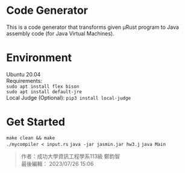 # Code Generator
This is a code generator that transforms given μRust program to Java assembly code (for Java Virtual Machines).  
# Environment
Ubuntu 20.04  
Requirements:  
`sudo apt install flex bison`  
`sudo apt install default-jre`  
Local Judge (Optional): `pip3 install local-judge`  
# Get Started
`make clean && make`  
`./mycompiler < input.rs`
`java -jar jasmin.jar hw3.j`
`java Main`  

> 作者：成功大學資訊工程學系113級 鄭鈞智  
> 最後編輯： 2023/07/26 15:06
